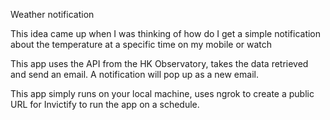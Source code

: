 Weather notification 

This idea came up when I was thinking of how do I get a simple notification about the temperature at a specific time on my mobile or watch

This app uses the API from the HK Observatory, takes the data retrieved and send an email. A notification will pop up as a new email. 

This app simply runs on your local machine, uses ngrok to create a public URL for Invictify to run the app on a schedule. 
